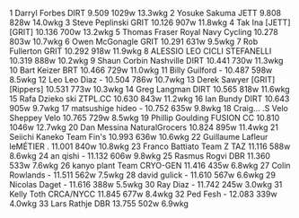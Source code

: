   1  Darryl Forbes  DIRT   9.509    1029w  13.3wkg
  2  Yosuke Sakuma  JETT   9.808    828w  14.0wkg
  3  Steve Peplinski  GRIT   10.126    907w  11.8wkg
  4  Tak Ina  [JETT][GRIT]  10.136    700w  13.2wkg
  5  Thomas Fraser  Royal Navy Cycling   10.278    803w  10.7wkg
  6  Owen McGonagle  GRIT   10.291    631w  9.5wkg
  7  Rob Fullerton  GRIT   10.292    918w  11.9wkg
  8  ALESSIO LEO  CICLI STEFANELLI   10.319    888w  10.2wkg
  9  Shaun Corbin Nashville  DIRT   10.441    730w  11.3wkg
 10  Bart Keizer  BRT   10.466    729w  11.0wkg
 11  Billy Guilford  -  10.487    598w  8.5wkg
 12  Leo Leo Diaz  -  10.504    786w  10.7wkg
 13  Derek Sawyer  [GRIT][Rippers]  10.531    773w  10.3wkg
 14  Greg Langman  DIRT   10.565    818w  11.6wkg
 15  Rafa   Dzieko  ski  ZTPL.CC   10.630    843w  11.2wkg
 16  Ian Bundy  DIRT   10.643    905w  9.7wkg
 17  matsushige hideo  -  10.752    635w  9.8wkg
 18  Craig... .S Velo  Sheppey Velo   10.765    729w  8.5wkg
 19  Phillip Goulding  FUSION CC   10.810    1046w  12.7wkg
 20  Dan Messina  NaturalGrocers   10.824    895w  11.4wkg
 21  Seiichi Kaneko  Team Fin's   10.993    636w  10.6wkg
 22  Guillaume Lafleur  leMÉTIER .   11.001    840w  10.8wkg
 23  Franco Battiato  Team Z TAZ   11.116    588w  8.6wkg
 24  an qishi  -  11.132    606w  9.8wkg
 25  Rasmus Rogvi  DBR   11.360    533w  7.6wkg
 26  kanyo plant  Team CRYO-GEN   11.416    435w  6.8wkg
 27  Colin Rowlands  -  11.511    562w  7.5wkg
 28  david gulick  -  11.610    567w  6.6wkg
 29  Nicolas Daget  -  11.616    388w  5.5wkg
 30  Ray Diaz  -  11.742    245w  3.0wkg
 31  Kelly Toth  CRCA/NYCC  11.845    677w  8.4wkg
 32  Ped Fesh  -  12.083    339w  4.0wkg
 33  Lars Rathje  DBR   13.755    502w  6.9wkg
